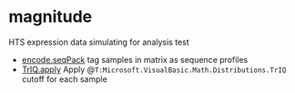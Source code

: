 ﻿# magnitude

HTS expression data simulating for analysis test

+ [encode.seqPack](magnitude/encode.seqPack.1) tag samples in matrix as sequence profiles
+ [TrIQ.apply](magnitude/TrIQ.apply.1) Apply @``T:Microsoft.VisualBasic.Math.Distributions.TrIQ`` cutoff for each sample
